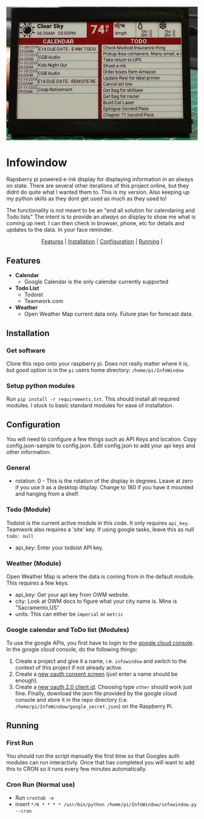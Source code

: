 ![alt text](infowindow.jpg)


# Infowindow
Rapsberry pi powered e-ink display for displaying information in an always on state. There are several other iterations
of this project online, but they didnt do quite what I wanted them to. This is my version. Also keeping up my python
skills as they dont get used as much as they used to!

The functionality is not meant to be an "end all solution for calendaring and Todo lists" The intent is to provide an
*always  on* display to show me what is coming up next. I can then check in browser, phone, etc for details and updates
to the data. In your face reminder.
<div align="center">
  <a href="#features">Features</a> |
  <a href="#installation">Installation</a> | 
  <a href="#configuration">Configuration</a> | 
  <a href="#running">Running</a> | 
</div>

## Features
* **Calendar**
  * Google Calendar is the only calendar currently supported
* **Todo List**
  * Todoist
  * Teamwork.com
* **Weather**
  * Open Weather Map current data only. Future plan for forecast data.

## Installation
### Get software
Clone this repo onto your raspberry pi. Does not really matter where it is, but good option is in the `pi` users home
directory: `/home/pi/InfoWindow`

### Setup python modules
Run `pip install -r requirements.txt`. This should install all required modules. I stuck to basic standard modules for
ease of installation.

## Configuration
You will need to configure a few things such as API Keys and location. Copy config.json-sample to config.json. Edit
config.json to add your api keys and other information. 

### General
* rotation: 0 - This is the rotation of the display in degrees. Leave at zero if you use it as a desktop display. Change
to 180 if you have it mounted and hanging from a shelf.

### Todo (Module)
Todoist is the current active module in this code. It only requires `api_key`. Teamwork also requires a 'site' key. If
using google tasks, leave this as null `todo: null`
* api_key: Enter your todoist API key.

### Weather (Module)
Open Weather Map is where the data is coming from in the default module. This requires a few keys.
* api_key: Get your api key from OWM website.
* city: Look at OWM docs to figure what your city name is. Mine is "Sacramento,US"
* units: This can either be `imperial` or `metric`

### Google calendar and ToDo list (Modules)
To use the google APIs, you first have to login to the [google cloud console](https://console.cloud.google.com/apis/).
In the google cloud console, do the following things:
1) Create a project and give it a name, i.e. `infowindow` and switch to the context of this project if not already
   active.
2) Create a [new oauth consent screen](https://console.cloud.google.com/apis/credentials/consent) (just enter a name
   should be enough).
3) Create a [new oauth 2.0 client id](https://console.cloud.google.com/apis/credentials). Choosing type `other` should
   work just fine. Finally, download the json file provided by the google cloud console and store it in the repo
   directory (i.e. `/home/pi/InfoWindow/google_secret.json`) on the Raspberry Pi.  

## Running
### First Run
You should run the script manually the first time so that Googles auth modules can run interactivly. Once that has
completed you will want to add this to CRON so it runs every few minutes automatically.

### Cron Run (Normal use)
* Run `crontab -e`
* insert `*/6 * * * * /usr/bin/python /home/pi/InfoWindow/infowindow.py --cron` 

